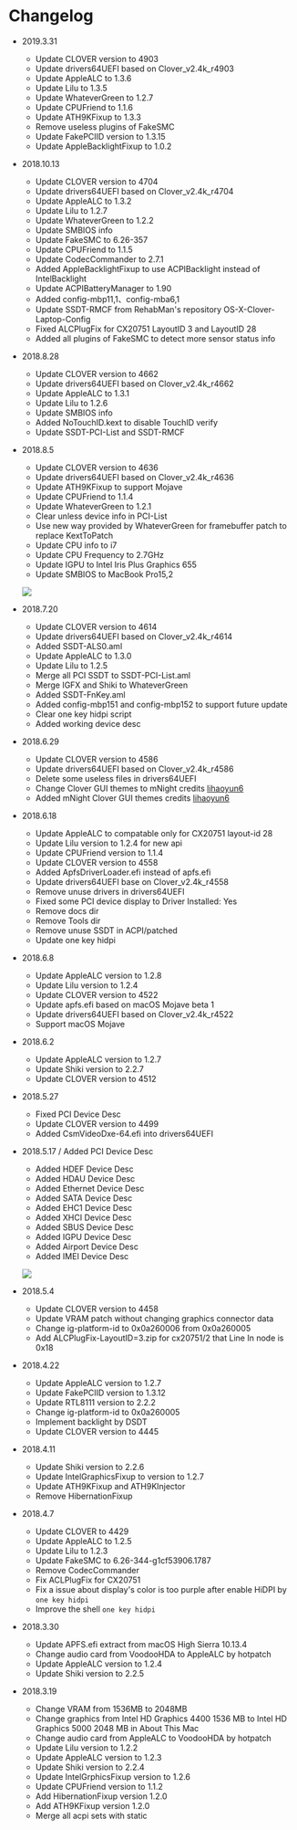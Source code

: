 # Changelog
- 2019.3.31
  - Update CLOVER version to 4903
  - Update drivers64UEFI based on Clover_v2.4k_r4903
  - Update AppleALC to 1.3.6
  - Update Lilu to 1.3.5
  - Update WhateverGreen to 1.2.7
  - Update CPUFriend to 1.1.6
  - Update ATH9KFixup to 1.3.3
  - Remove useless plugins of FakeSMC
  - Update FakePCIID version to 1.3.15
  - Update AppleBacklightFixup to 1.0.2

- 2018.10.13
  - Update CLOVER version to 4704
  - Update drivers64UEFI based on Clover_v2.4k_r4704
  - Update AppleALC to 1.3.2
  - Update Lilu to 1.2.7
  - Update WhateverGreen to 1.2.2
  - Update SMBIOS info
  - Update FakeSMC to 6.26-357
  - Update CPUFriend to 1.1.5
  - Update CodecCommander to 2.7.1
  - Added AppleBacklightFixup to use ACPIBacklight instead of IntelBacklight
  - Update ACPIBatteryManager to 1.90
  - Added config-mbp11,1、config-mba6,1
  - Update SSDT-RMCF from RehabMan's repository OS-X-Clover-Laptop-Config
  - Fixed ALCPlugFix for CX20751 LayoutID 3 and LayoutID 28
  - Added all plugins of FakeSMC to detect more sensor status info

- 2018.8.28
  - Update CLOVER version to 4662
  - Update drivers64UEFI based on Clover_v2.4k_r4662
  - Update AppleALC to 1.3.1
  - Update Lilu to 1.2.6
  - Update SMBIOS info
  - Added NoTouchID.kext to disable TouchID verify
  - Update SSDT-PCI-List and SSDT-RMCF

- 2018.8.5
  - Update CLOVER version to 4636
  - Update drivers64UEFI based on Clover_v2.4k_r4636
  - Update ATH9KFixup to support Mojave
  - Update CPUFriend to 1.1.4
  - Update WhateverGreen to 1.2.1
  - Clear unless device info in PCI-List
  - Use new way provided by WhateverGreen for framebuffer patch to replace KextToPatch
  - Update CPU info to i7
  - Update CPU Frequency to 2.7GHz
  - Update IGPU to Intel Iris Plus Graphics 655
  - Update SMBIOS to MacBook Pro15,2
  
  ![](https://raw.githubusercontent.com/athlonreg/BlogImages/master/Images/60/8d18a5fd6a30ada82cad14044f33df.jpg)

- 2018.7.20
  - Update CLOVER version to 4614
  - Update drivers64UEFI based on Clover_v2.4k_r4614
  - Added SSDT-ALS0.aml
  - Update AppleALC to 1.3.0
  - Update Lilu to 1.2.5
  - Merge all PCI SSDT to SSDT-PCI-List.aml
  - Merge IGFX and Shiki to WhateverGreen
  - Added SSDT-FnKey.aml
  - Added config-mbp151 and config-mbp152 to support future update
  - Clear one key hidpi script
  - Added working device desc
  
- 2018.6.29
  - Update CLOVER version to 4586
  - Update drivers64UEFI based on Clover_v2.4k_r4586
  - Delete some useless files in drivers64UEFI
  - Change Clover GUI themes to mNight credits [lihaoyun6](https://github.com/lihaoyun6)
  - Added mNight Clover GUI themes credits [lihaoyun6](https://github.com/lihaoyun6)

- 2018.6.18
  - Update AppleALC to compatable only for CX20751 layout-id 28
  - Update Lilu version to 1.2.4 for new api
  - Update CPUFriend version to 1.1.4
  - Update CLOVER version to 4558
  - Added ApfsDriverLoader.efi instead of apfs.efi
  - Update drivers64UEFI base on Clover_v2.4k_r4558
  - Remove unuse drivers in drivers64UEFI
  - Fixed some PCI device display to Driver Installed: Yes
  - Remove docs dir
  - Remove Tools dir
  - Remove unuse SSDT in ACPI/patched
  - Update one key hidpi

- 2018.6.8
  - Update AppleALC version to 1.2.8
  - Update Lilu version to 1.2.4
  - Update CLOVER version to 4522
  - Update apfs.efi based on macOS Mojave beta 1
  - Update drivers64UEFI based on Clover_v2.4k_r4522
  - Support macOS Mojave

- 2018.6.2
  - Update AppleALC version to 1.2.7
  - Update Shiki version to 2.2.7
  - Update CLOVER version to 4512 

- 2018.5.27
  - Fixed PCI Device Desc 
  - Update CLOVER version to 4499 
  - Added CsmVideoDxe-64.efi into drivers64UEFI 

- 2018.5.17 / Added PCI Device Desc 
  - Added HDEF Device Desc 
  - Added HDAU Device Desc 
  - Added Ethernet Device Desc 
  - Added SATA Device Desc 
  - Added EHC1 Device Desc 
  - Added XHCI Device Desc 
  - Added SBUS Device Desc 
  - Added IGPU Device Desc 
  - Added Airport Device Desc 
  - Added IMEI Device Desc 

  ![](http://ovefvi4g3.bkt.clouddn.com/15265693466666.jpg)

- 2018.5.4
  - Update CLOVER version to 4458
  - Update VRAM patch without changing graphics connector data
  - Change ig-platform-id to 0x0a260006 from 0x0a260005
  - Add ALCPlugFix-LayoutID=3.zip for cx20751/2 that Line In node is 0x18 

- 2018.4.22
  - Update AppleALC version to 1.2.7
  - Update FakePCIID version to 1.3.12
  - Update RTL8111 version to 2.2.2
  - Change ig-platform-id to 0x0a260005
  - Implement backlight by DSDT
  - Update CLOVER version to 4445

- 2018.4.11
  - Update Shiki version to 2.2.6
  - Update IntelGraphicsFixup to version to 1.2.7
  - Update ATH9KFixup and ATH9KInjector
  - Remove HibernationFixup 

- 2018.4.7
  - Update CLOVER to 4429
  - Update AppleALC to 1.2.5
  - Update Lilu to 1.2.3
  - Update FakeSMC to 6.26-344-g1cf53906.1787
  - Remove CodecCommander
  - Fix ACLPlugFix for CX20751
  - Fix a issue about display's color is too purple after enable HiDPI by `one key hidpi`
  - Improve the shell `one key hidpi`

- 2018.3.30
  - Update APFS.efi extract from macOS High Sierra 10.13.4
  - Change audio card from VoodooHDA to AppleALC by hotpatch
  - Update AppleALC version to 1.2.4
  - Update Shiki version to 2.2.5

- 2018.3.19
  - Change VRAM from 1536MB to 2048MB
  - Change graphics from Intel HD Graphics 4400 1536 MB to Intel HD Graphics 5000 2048 MB in About This Mac
  - Change audio card from AppleALC to VoodooHDA by hotpatch
  - Update Lilu version to 1.2.2
  - Update AppleALC version to 1.2.3
  - Update Shiki version to 2.2.4
  - Update IntelGrphicsFixup version to 1.2.6
  - Update CPUFriend version to 1.1.2
  - Add HibernationFixup version 1.2.0
  - Add ATH9KFixup version 1.2.0
  - Merge all acpi sets with static


